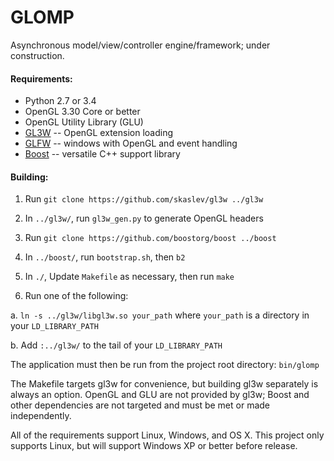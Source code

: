 # GLOMP
Asynchronous model/view/controller engine/framework; under construction.

#### Requirements:
* Python 2.7 or 3.4
* OpenGL 3.30 Core or better
* OpenGL Utility Library (GLU)
* [GL3W](https://github.com/skaslev/gl3w) -- OpenGL extension loading
* [GLFW](https://github.com/glfw/glfw) -- windows with OpenGL and event handling
* [Boost](https://github.com/boostorg/boost) -- versatile C++ support library

#### Building:

1. Run `git clone https://github.com/skaslev/gl3w ../gl3w`

2. In `../gl3w/`, run `gl3w_gen.py` to generate OpenGL headers

3. Run `git clone https://github.com/boostorg/boost ../boost`

4. In `../boost/`, run `bootstrap.sh`, then `b2`

5. In `./`, Update `Makefile` as necessary, then run `make`

6. Run one of the following:

 a. `ln -s ../gl3w/libgl3w.so your_path` where `your_path` is a directory in your `LD_LIBRARY_PATH`

 b. Add `:../gl3w/` to the tail of your `LD_LIBRARY_PATH`

The application must then be run from the project root directory: `bin/glomp`

The Makefile targets gl3w for convenience, but building gl3w separately is always an option. OpenGL and GLU are not provided by gl3w; Boost and other dependencies are not targeted and must be met or made independently.

All of the requirements support Linux, Windows, and OS X. This project only supports Linux, but will support Windows XP or better before release. 
